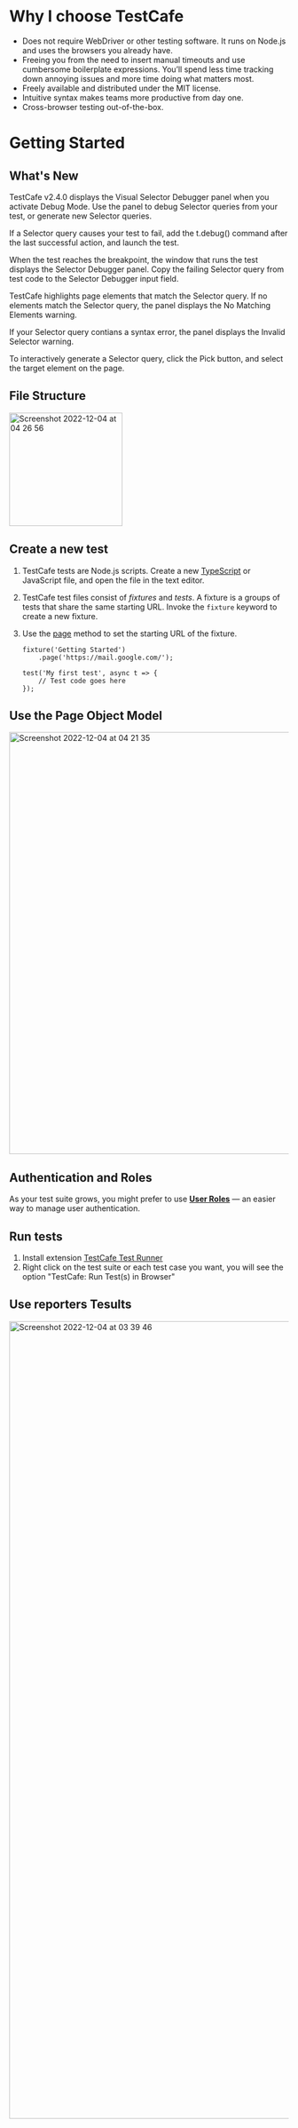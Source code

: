 # Why I choose TestCafe

- Does not require WebDriver or other testing software. It runs on Node.js and uses the browsers you already have.
- Freeing you from the need to insert manual timeouts and use cumbersome boilerplate expressions. You’ll spend less time tracking down annoying issues and more time doing what matters most.
- Freely available and distributed under the MIT license.
- Intuitive syntax makes teams more productive from day one.
- Cross-browser testing out-of-the-box.

# Getting Started

## What's New

TestCafe v2.4.0 displays the Visual Selector Debugger panel when you activate Debug Mode. Use the panel to debug Selector queries from your test, or generate new Selector queries.

If a Selector query causes your test to fail, add the t.debug() command after the last successful action, and launch the test.

When the test reaches the breakpoint, the window that runs the test displays the Selector Debugger panel. Copy the failing Selector query from test code to the Selector Debugger input field.

TestCafe highlights page elements that match the Selector query.
If no elements match the Selector query, the panel displays the No Matching Elements warning.

If your Selector query contians a syntax error, the panel displays the Invalid Selector warning.

To interactively generate a Selector query, click the Pick button, and select the target element on the page.

## File Structure

<img width="204" alt="Screenshot 2022-12-04 at 04 26 56" src="https://user-images.githubusercontent.com/74748329/205463281-9c7c5e93-b335-4804-9b12-b6d6c5f3f8ec.png">

## Create a new test

1. TestCafe tests are Node.js scripts. Create a new [TypeScript](https://testcafe.io/documentation/402824/guides/intermediate-guides/typescript-and-coffeescript) or JavaScript file, and open the file in the text editor.
2. TestCafe test files consist of _fixtures_ and _tests_. A fixture is a groups of tests that share the same starting URL. Invoke the `fixture` keyword to create a new fixture.
3. Use the [page](https://testcafe.io/documentation/402831/guides/basic-guides/test-structure#declare-a-fixture) method to set the starting URL of the fixture.

    ```
    fixture('Getting Started')
        .page('https://mail.google.com/');
    
    test('My first test', async t => {
        // Test code goes here
    });
    ```

## Use the Page Object Model

<img width="760" alt="Screenshot 2022-12-04 at 04 21 35" src="https://user-images.githubusercontent.com/74748329/205463291-47fb4b5d-466e-4b12-a2df-cdd45ff7e022.png">

## Authentication and Roles

As your test suite grows, you might prefer to use [**User Roles**](https://testcafe.io/documentation/402845/guides/intermediate-guides/authentication#user-roles) — an easier way to manage user authentication.

## Run tests
1. Install extension [TestCafe Test Runner](https://marketplace.visualstudio.com/items?itemName=romanresh.testcafe-test-runner)
2. Right click on the test suite or each test case you want, you will see the option "TestCafe: Run Test(s) in Browser"

## Use reporters Tesults

<img width="1436" alt="Screenshot 2022-12-04 at 03 39 46" src="https://user-images.githubusercontent.com/74748329/205463308-5a5887ca-4247-4e3b-8c42-5ce2f72267c6.png">
